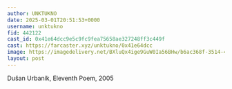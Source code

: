 ```yaml
---
author: UNKTUKNO
date: 2025-03-01T20:51:53+0000
username: unktukno
fid: 442122
cast_id: 0x41e64dcc9e5c9fc9fea75658ae327248ff3c449f
cast: https://farcaster.xyz/unktukno/0x41e64dcc
image: https://imagedelivery.net/BXluQx4ige9GuW0Ia56BHw/b6ac368f-3514-47ae-53c0-8ec7bb1b2a00/original
layout: post
---
```


Dušan Urbaník, Eleventh Poem, 2005

<img src='https://imagedelivery.net/BXluQx4ige9GuW0Ia56BHw/b6ac368f-3514-47ae-53c0-8ec7bb1b2a00/original' alt='' referrerpolicy='no-referrer'/>

